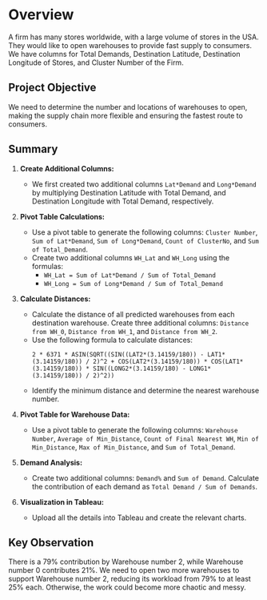 # Overview

A firm has many stores worldwide, with a large volume of stores in the USA. They would like to open warehouses to provide fast supply to consumers. We have columns for Total Demands, Destination Latitude, Destination Longitude of Stores, and Cluster Number of the Firm.

## Project Objective

We need to determine the number and locations of warehouses to open, making the supply chain more flexible and ensuring the fastest route to consumers.

## Summary

1. **Create Additional Columns:**
   - We first created two additional columns `Lat*Demand` and `Long*Demand` by multiplying Destination Latitude with Total Demand, and Destination Longitude with Total Demand, respectively.

2. **Pivot Table Calculations:**
   - Use a pivot table to generate the following columns: `Cluster Number`, `Sum of Lat*Demand`, `Sum of Long*Demand`, `Count of ClusterNo`, and `Sum of Total_Demand`.
   - Create two additional columns `WH_Lat` and `WH_Long` using the formulas:
     - `WH_Lat = Sum of Lat*Demand / Sum of Total_Demand`
     - `WH_Long = Sum of Long*Demand / Sum of Total_Demand`

3. **Calculate Distances:**
   - Calculate the distance of all predicted warehouses from each destination warehouse. Create three additional columns: `Distance from WH_0`, `Distance from WH_1`, and `Distance from WH_2`.
   - Use the following formula to calculate distances:
     ```text
     2 * 6371 * ASIN(SQRT((SIN((LAT2*(3.14159/180)) - LAT1*(3.14159/180)) / 2)^2 + COS(LAT2*(3.14159/180)) * COS(LAT1*(3.14159/180)) * SIN((LONG2*(3.14159/180) - LONG1*(3.14159/180)) / 2)^2))
     ```
   - Identify the minimum distance and determine the nearest warehouse number.

4. **Pivot Table for Warehouse Data:**
   - Use a pivot table to generate the following columns: `Warehouse Number`, `Average of Min_Distance`, `Count of Final Nearest WH`, `Min of Min_Distance`, `Max of Min_Distance`, and `Sum of Total_Demand`.

5. **Demand Analysis:**
   - Create two additional columns: `Demand%` and `Sum of Demand`. Calculate the contribution of each demand as `Total Demand / Sum of Demands`.

6. **Visualization in Tableau:**
   - Upload all the details into Tableau and create the relevant charts.

## Key Observation

There is a 79% contribution by Warehouse number 2, while Warehouse number 0 contributes 21%. We need to open two more warehouses to support Warehouse number 2, reducing its workload from 79% to at least 25% each. Otherwise, the work could become more chaotic and messy.

